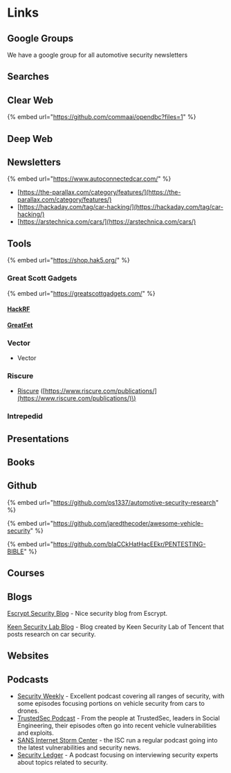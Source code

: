 # Links

## Google Groups

We have a google group for all automotive security newsletters



## Searches

## Clear Web

{% embed url="https://github.com/commaai/opendbc?files=1" %}





## Deep Web





## Newsletters

{% embed url="https://www.autoconnectedcar.com/" %}



* [https://the-parallax.com/category/features/](https://the-parallax.com/category/features/)
* [https://hackaday.com/tag/car-hacking/](https://hackaday.com/tag/car-hacking/)
* [https://arstechnica.com/cars/](https://arstechnica.com/cars/)

## Tools

{% embed url="https://shop.hak5.org/" %}

### Great Scott Gadgets

{% embed url="https://greatscottgadgets.com/" %}

#### [HackRF](tools/hackrf.md)

#### [GreatFet](tools/greatfet.md)

### Vector

* Vector

### Riscure

* [Riscure](https://github.com/aueb/automotivesec/blob/master/Riscure) \([https://www.riscure.com/publications/](https://www.riscure.com/publications/)\)

### Intrepedid

## Presentations 

## Books 

## Github  

{% embed url="https://github.com/ps1337/automotive-security-research" %}

{% embed url="https://github.com/jaredthecoder/awesome-vehicle-security" %}

{% embed url="https://github.com/blaCCkHatHacEEkr/PENTESTING-BIBLE" %}



## Courses 

## Blogs 

[Escrypt Security Blog](https://securitybyescrypt.com/) - Nice security blog from Escrypt. 

[Keen Security Lab Blog](http://keenlab.tencent.com/en/) - Blog created by Keen Security Lab of Tencent that posts research on car security.

## Websites 

## Podcasts

* [Security Weekly](http://securityweekly.com/) - Excellent podcast covering all ranges of security, with some episodes focusing portions on vehicle security from cars to drones.
* [TrustedSec Podcast](https://www.trustedsec.com/podcast/) - From the people at TrustedSec, leaders in Social Engineering, their episodes often go into recent vehicle vulnerabilities and exploits.
* [SANS Internet Storm Center](https://isc.sans.edu/) - the ISC run a regular podcast going into the latest vulnerabilities and security news.
* [Security Ledger](https://soundcloud.com/securityledger) - A podcast focusing on interviewing security experts about topics related to security.

